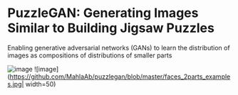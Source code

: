 # PuzzleGAN: Generating Images Similar to Building Jigsaw Puzzles

Enabling generative adversarial networks (GANs) to learn the distribution of images as compositions of distributions of smaller parts

![image](https://github.com/MahlaAb/puzzlegan/blob/master/faces_2parts.jpg)
![image](https://github.com/MahlaAb/puzzlegan/blob/master/faces_2parts_examples.jpg| width=50)

